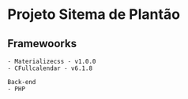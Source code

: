# Projeto Sitema de Plantão

## Framewoorks
    - Materializecss - v1.0.0
    - CFullcalendar - v6.1.8

    Back-end
    - PHP
